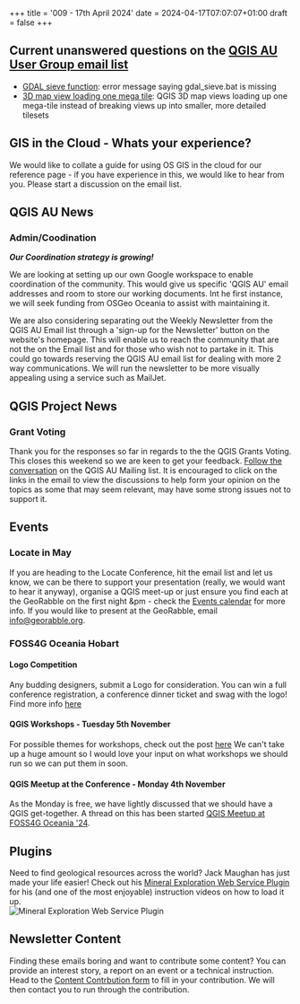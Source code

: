 +++
title = '009 - 17th April 2024'
date = 2024-04-17T07:07:07+01:00
draft = false
+++

## Current unanswered questions on the [QGIS AU User Group email list](https://groups.google.com/g/australian-qgis-user-group)
- [GDAL sieve function](https://groups.google.com/g/australian-qgis-user-group/c/4jzrFbTC8os/m/CCPfuNieBgAJ): error message saying gdal_sieve.bat is missing
- [3D map view loading one mega tile](https://groups.google.com/g/australian-qgis-user-group/c/_if7K8JgZ6k/m/PdHleClgAAAJ): QGIS 3D map views loading up one mega-tile instead of breaking views up into smaller, more detailed tilesets

## GIS in the Cloud - Whats your experience?
We would like to collate a guide for using OS GIS in the cloud for our reference page - íf you have experience in this, we would like to hear from you. Please start a discussion on the email list.   

## QGIS AU News
### Admin/Coodination
***Our Coordination strategy is growing!***

We are looking at setting up our own Google workspace to enable coordination of the community. This would give us specific 'QGIS AU' email addresses and room to store our working documents. Int he first instance, we will seek funding from OSGeo Oceania to assist with maintaining it.   

We are also considering separating out the Weekly Newsletter from the QGIS AU Email list through a 'sign-up for the Newsletter' button on the website's homepage. This will enable us to reach the community that are not the on the Email list and for those who wish not to partake in it. This could go towards reserving the QGIS AU email list for dealing with more 2 way communications. We will run the newsletter to be more visually appealing using a service such as MailJet.  

## QGIS Project News
### Grant Voting
Thank you for the responses so far in regards to the the QGIS Grants Voting. This closes this weekend so we are keen to get your feedback. [Follow the conversation](https://groups.google.com/g/australian-qgis-user-group/c/AfHBMXh42JQ/m/k6yY2RBDBAAJ) on the QGIS AU Mailing list. It is encouraged to click on the links in the email to view the discussions to help form your opinion on the topics as some that may seem relevant, may have some strong issues not to support it. 

## Events
### Locate in May
If you are heading to the Locate Conference, hit the email list and let us know, we can be there to support your presentation (really, we would want to hear it anyway), organise a QGIS meet-up or just ensure you find each at the GeoRabble on the first night &pm - check the [Events calendar](https://qgis-australia.org/events/) for more info. If you would like to present at the GeoRabble, email  info@georabble.org.  

### FOSS4G Oceania Hobart
#### Logo Competition
Any budding designers, submit a Logo for consideration. You can win a full conference registration, a conference dinner ticket and swag with the logo! Find more info [here](https://2024.foss4g-oceania.org/#/logo-competition)
#### QGIS Workshops - Tuesday 5th November
For possible themes for workshops, check out the post [here](https://qgis-australia.org/posts/post-007/) We can't take up a huge amount so I would love your input on what workshops we should run so we can put them in soon.   
#### QGIS Meetup at the Conference - Monday 4th November
As the Monday is free, we have lightly discussed that we should have a QGIS get-together. A thread on this has been started [QGIS Meetup at FOSS4G Oceania '24](https://groups.google.com/g/australian-qgis-user-group/c/L17hRBdQPQA/m/fz3-YlAzBAAJ).    

## Plugins
Need to find geological resources across the world? Jack Maughan has just made your life easier! Check out his [Mineral Exploration Web Service Plugin](https://www.linkedin.com/posts/jack-maughan-0a7720102_qgis-geoscience-mineralexploration-activity-7183568289460051968-_77w?utm_source=share&utm_medium=member_desktop) for his (and one of the most enjoyable) instruction videos on how to load it up.  
 ![Mineral Exploration Web Service Plugin](/images/min-plugin.png)

## Newsletter Content
Finding these emails boring and want to contribute some content? You can provide an interest story, a report on an event or a technical instruction. Head to the [Content Contrbution form](https://forms.gle/2DPXq5Y8wqnc7KhS8) to fill in your contribution. We will then contact you to run through the contribution. 

